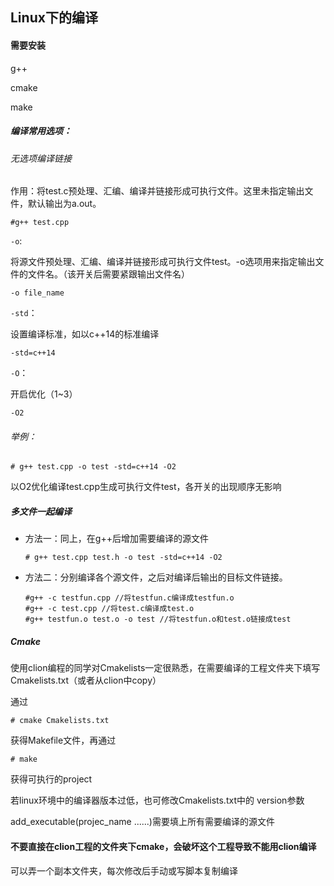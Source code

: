 ## Linux下的编译

#### 需要安装

g++

cmake

make

##### 编译常用选项：

###### 无选项编译链接

作用：将test.c预处理、汇编、编译并链接形成可执行文件。这里未指定输出文件，默认输出为a.out。

```
#g++ test.cpp
```

`-o`:

将源文件预处理、汇编、编译并链接形成可执行文件test。-o选项用来指定输出文件的文件名。（该开关后需要紧跟输出文件名）

```
-o file_name
```

`-std`：

设置编译标准，如以c++14的标准编译

```
-std=c++14
```

`-O`：

开启优化（1~3）

```
-O2
```

###### 举例：

```
# g++ test.cpp -o test -std=c++14 -O2
```

以O2优化编译test.cpp生成可执行文件test，各开关的出现顺序无影响

##### 多文件一起编译

- 方法一：同上，在g++后增加需要编译的源文件

  ```
  # g++ test.cpp test.h -o test -std=c++14 -O2
  ```

- 方法二：分别编译各个源文件，之后对编译后输出的目标文件链接。

  ```
  #g++ -c testfun.cpp //将testfun.c编译成testfun.o
  #g++ -c test.cpp //将test.c编译成test.o
  #g++ testfun.o test.o -o test //将testfun.o和test.o链接成test
  ```

##### Cmake

使用clion编程的同学对Cmakelists一定很熟悉，在需要编译的工程文件夹下填写Cmakelists.txt（或者从clion中copy）

通过

```
# cmake Cmakelists.txt
```

获得Makefile文件，再通过

```
# make
```

获得可执行的project

若linux环境中的编译器版本过低，也可修改Cmakelists.txt中的 version参数

add_executable(projec_name  ......)需要填上所有需要编译的源文件

#### 不要直接在clion工程的文件夹下cmake，会破坏这个工程导致不能用clion编译

可以弄一个副本文件夹，每次修改后手动或写脚本复制编译